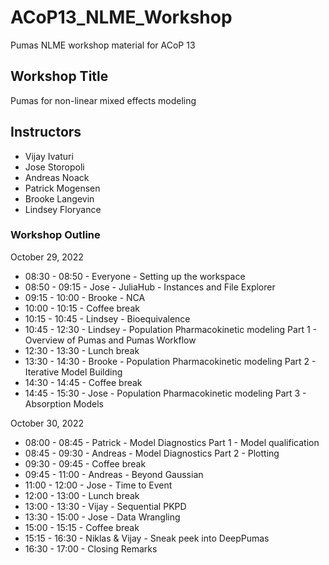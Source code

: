 # ACoP13_NLME_Workshop

Pumas NLME workshop material for ACoP 13

## Workshop Title

Pumas for non-linear mixed effects modeling

## Instructors

- Vijay Ivaturi
- Jose Storopoli
- Andreas Noack
- Patrick Mogensen
- Brooke Langevin
- Lindsey Floryance

### Workshop Outline

October 29, 2022

- 08:30 - 08:50 - Everyone - Setting up the workspace
- 08:50 - 09:15 - Jose - JuliaHub - Instances and File Explorer
- 09:15 - 10:00 - Brooke - NCA
- 10:00 - 10:15 - Coffee break
- 10:15 - 10:45 - Lindsey - Bioequivalence
- 10:45 - 12:30 - Lindsey - Population Pharmacokinetic modeling Part 1 - Overview of Pumas and Pumas Workflow
- 12:30 - 13:30 - Lunch break
- 13:30 - 14:30 - Brooke - Population Pharmacokinetic modeling Part 2 - Iterative Model Building
- 14:30 - 14:45 - Coffee break
- 14:45 - 15:30 - Jose - Population Pharmacokinetic modeling Part 3 - Absorption Models

October 30, 2022

- 08:00 - 08:45 - Patrick - Model Diagnostics Part 1 - Model qualification
- 08:45 - 09:30 - Andreas - Model Diagnostics Part 2 - Plotting
- 09:30 - 09:45 - Coffee break
- 09:45 - 11:00 - Andreas - Beyond Gaussian
- 11:00 - 12:00 - Jose - Time to Event
- 12:00 - 13:00 - Lunch break
- 13:00 - 13:30 - Vijay - Sequential PKPD
- 13:30 - 15:00 - Jose - Data Wrangling
- 15:00 - 15:15 - Coffee break
- 15:15 - 16:30 - Niklas & Vijay - Sneak peek into DeepPumas
- 16:30 - 17:00 - Closing Remarks
